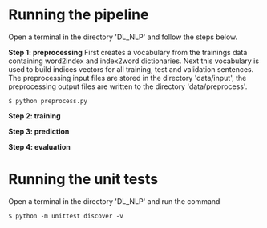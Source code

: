 # Running the pipeline

Open a terminal in the directory 'DL_NLP' and follow the steps below.

**Step 1: preprocessing**
First creates a vocabulary from the trainings data containing word2index and index2word dictionaries.
Next this vocabulary is used to build indices vectors for all training, test and validation sentences.
The preprocessing input files are stored in the directory 'data/input', 
the preprocessing output files are written to the directory 'data/preprocess'.

```console
$ python preprocess.py
```

**Step 2: training**

**Step 3: prediction**

**Step 4: evaluation**

# Running the unit tests

Open a terminal in the directory 'DL_NLP' and run the command

```console
$ python -m unittest discover -v
```

